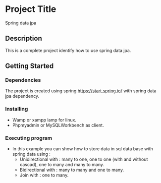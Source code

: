 # Project Title

Spring data jpa

## Description

This is a complete project identify how to use spring data jpa.

## Getting Started

### Dependencies

The project is created using spring https://start.spring.io/ with spring data jpa dependency.

### Installing

* Wamp or xampp lamp for linux.
* Phpmyadmin or MySQLWorkbench as client.

### Executing program
* In this example you can show how to store data in sql data base with spring data using :
  - Unidirectional with : many to one, one to one (with and without cascad), one to many and many to many.
  - Bidirectional with : many to many and one to many.  
  - Join with : one to many.


